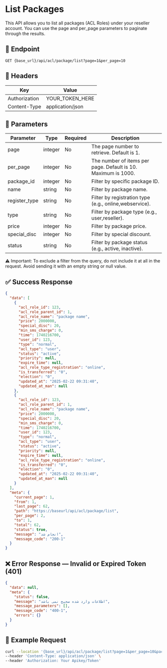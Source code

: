 # List Packages

This API allows you to list all packages (ACL Roles) under your reseller account. You can use the page and per_page
parameters to paginate through the results.

## 📍 Endpoint

```
GET {base_url}/api/acl/package/list?page=1&per_page=10
```

## 🧾 Headers

| Key           | Value            |
|---------------|------------------|
| Authorization | YOUR_TOKEN_HERE  |
| Content-Type  | application/json |

## 📝 Parameters

| Parameter     | Type    | Required | Description                                                   |
|---------------|---------|----------|---------------------------------------------------------------|
| page          | integer | No       | The page number to retrieve. Default is 1.                    |
| per_page      | integer | No       | The number of items per page. Default is 10. Maximum is 1000. |
| package_id    | integer | No       | Filter by specific package ID.                                |
| name          | string  | No       | Filter by package name.                                       |
| register_type | string  | No       | Filter by registration type (e.g., online,webservice).        |
| type          | string  | No       | Filter by package type (e.g., user,reseller).                 |
| price         | integer | No       | Filter by package price.                                      |
| special_disc  | integer | No       | Filter by special discount.                                   |
| status        | string  | No       | Filter by package status (e.g., active, inactive).            |

⚠️ Important: To exclude a filter from the query, do not include it at all in the request. Avoid sending it with an
empty string or null value.

## ✅ Success Response

```json
{
  "data": [
    {
      "acl_role_id": 123,
      "acl_role_parent_id": 1,
      "acl_role_name": "package name",
      "price": 2000000,
      "special_disc": 20,
      "min_sms_charge": 0,
      "time": 1740216700,
      "user_id": 123,
      "type": "normal",
      "acl_type": "user",
      "status": "active",
      "priority": null,
      "expire_time": null,
      "acl_role_type_registration": "online",
      "is_transferred": "0",
      "election": "0",
      "updated_at": "2025-02-22 09:31:40",
      "updated_at_man": null
    },
    {
      "acl_role_id": 123,
      "acl_role_parent_id": 1,
      "acl_role_name": "package name",
      "price": 2000000,
      "special_disc": 20,
      "min_sms_charge": 0,
      "time": 1740216700,
      "user_id": 123,
      "type": "normal",
      "acl_type": "user",
      "status": "active",
      "priority": null,
      "expire_time": null,
      "acl_role_type_registration": "online",
      "is_transferred": "0",
      "election": "0",
      "updated_at": "2025-02-22 09:31:40",
      "updated_at_man": null
    }
  ],
  "meta": {
    "current_page": 1,
    "from": 1,
    "last_page": 62,
    "path": "https://baseurl/api/acl/package/list",
    "per_page": 2,
    "to": 1,
    "total": 62,
    "status": true,
    "message": "انجام شد",
    "message_code": "200-1"
  }
}
```

## ❌ Error Response — Invalid or Expired Token (401)

```json
{
  "data": null,
  "meta": {
    "status": false,
    "message": "اطلاعات وارد شده صحیح نمی باشد",
    "message_parameters": [],
    "message_code": "400-1",
    "errors": {}
  }
}
```

## 🧪 Example Request

```bash
curl --location '{base_url}/api/acl/package/list?page=1&per_page=10&package_id=1234' \
--header 'Content-Type: application/json' \
--header 'Authorization: Your Apikey/Token' 
```
